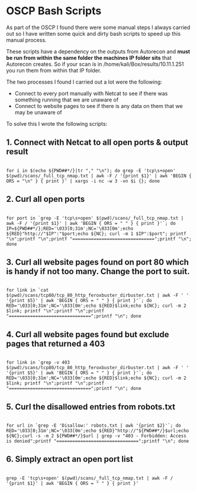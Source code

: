 # OSCP Bash Scripts

As part of the OSCP I found there were some manual steps I always carried out so I have written some quick and dirty bash scripts to speed up this manual process.

These scripts have a dependency on the outputs from Autorecon and **must be run from within the same folder the machines IP folder sits** that Autorecon creates. So if your scan is in /home/kali/Box/results/10.11.1.251 you run them from within that IP folder.

The two processes I found I carried out a lot were the following:

- Connect to every port manually with Netcat to see if there was something running that we are unaware of
- Connect to website pages to see if there is any data on them that we may be unaware of

To solve this I wrote the following scripts:

## 1. Connect with Netcat to all open ports & output result

````

for i in $(echo ${PWD##*/}|tr "," "\n"); do grep -E 'tcp\s+open' $(pwd)/scans/_full_tcp_nmap.txt | awk -F / '{print $1}' | awk 'BEGIN { ORS = "\n" } { print }' | xargs -i nc -w 3 -vn $i {}; done

````

## 2. Curl all open ports

```

for port in `grep -E 'tcp\s+open' $(pwd)/scans/_full_tcp_nmap.txt | awk -F / '{print $1}' | awk 'BEGIN { ORS = " " } { print }'`; do IP=${PWD##*/};RED='\033[0;31m';NC='\033[0m';echo ${RED}"http://"$IP":"$port;echo ${NC}; curl -m 1 $IP":$port"; printf "\n";printf "\n";printf "===============================";printf "\n"; done

```

## 3. Curl all website pages found on port 80 which is handy if not too many. Change the port to suit.

```

for link in `cat $(pwd)/scans/tcp80/tcp_80_http_feroxbuster_dirbuster.txt | awk -F ' ' '{print $5}' | awk 'BEGIN { ORS = " " } { print }'`; do RED='\033[0;31m';NC='\033[0m';echo ${RED}$link;echo ${NC}; curl -m 2 $link; printf "\n";printf "\n";printf "===============================";printf "\n"; done

```

## 4. Curl all website pages found but exclude pages that returned a 403

```

for link in `grep -v 403 $(pwd)/scans/tcp80/tcp_80_http_feroxbuster_dirbuster.txt | awk -F ' ' '{print $5}' | awk 'BEGIN { ORS = " " } { print }'`; do RED='\033[0;31m';NC='\033[0m';echo ${RED}$link;echo ${NC}; curl -m 2 $link; printf "\n";printf "\n";printf "===============================";printf "\n"; done

```

## 5. Curl the disallowed entries from robots.txt

```

for url in `grep -E 'Disallow:' robots.txt | awk '{print $2}'`; do RED='\033[0;31m';NC='\033[0m';echo ${RED}"http://"${PWD##*/}$url;echo ${NC};curl -s -m 2 ${PWD##*/}$url | grep -v "403 - Forbidden: Access is denied";printf "===============================";printf "\n"; done

```

## 6. Simply extract an open port list

```

grep -E 'tcp\s+open' $(pwd)/scans/_full_tcp_nmap.txt | awk -F / '{print $1}' | awk 'BEGIN { ORS = " " } { print }'

```
